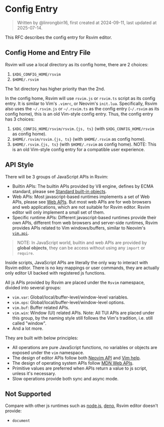 # Config Entry

> Written by @linrongbin16, first created at 2024-09-11, last updated at 2025-07-14.

This RFC describes the config entry for Rsvim editor.

## Config Home and Entry File

Rsvim will use a local directory as its config home, there are 2 choices:

1. `$XDG_CONFIG_HOME/rsvim`
2. `$HOME/.rsvim`

The 1st directory has higher priority than the 2nd.

In the config home, Rsvim will use `rsvim.js` or `rsvim.ts` script as its config entry. It is similar to Vim's `.vimrc`, or Neovim's `init.lua`. Specifically, Rsvim also uses the `~/.rsvim.js` or `~/.rsvim.ts` as the config entry (`~/.rsvim` as its config home), this is an old Vim-style config entry. Thus, the config entry has 3 choices:

1. `$XDG_CONFIG_HOME/rsvim/rsvim.{js, ts}` (with `$XDG_CONFIG_HOME/rsvim` as config home).
2. `$HOME/.rsvim/rsvim.{js, ts}` (with `$HOME/.rsvim` as config home).
3. `$HOME/.rsvim.{js, ts}` (with `$HOME/.rsvim` as config home). NOTE: This is an old Vim-style config entry for a compatible user experience.

## API Style

There will be 3 groups of JavaScript APIs in Rsvim:

- Builtin APIs: The builtin APIs provided by V8 engine, defines by ECMA standard, please see [Standard built-in objects](https://developer.mozilla.org/en-US/docs/Web/JavaScript/Reference/Global_Objects).
- Web APIs: Most javascript-based runtimes implements a set of Web APIs, please see [Web APIs](https://developer.mozilla.org/en-US/docs/Web/API). But most web APIs are for web browsers and web applications, which are not suitable for Rsvim editor. Rsvim editor will only implement a small set of them.
- Specific runtime APIs: Different javascript-based runtimes provide their own APIs, different from web browsers and server-side runtimes, Rsvim provides APIs related to Vim windows/buffers, similar to Neovim's [`vim.api`](https://neovim.io/doc/user/api.html).

> NOTE: In JavaScript world, builtin and web APIs are provided by **global objects**, they can be access without using any `import` or `require`.

Inside scripts, JavaScript APIs are literally the only way to interact with Rsvim editor. There is no key mappings or user commands, they are actually only editor UI backed with registered js functions.

All js APIs provided by Rsvim are placed under the `Rsvim` namespace, divided into several groups:

- `vim.var`: Global/local/buffer-level/window-level variables.
- `vim.ops`: Global/local/buffer-level/window-level options.
- `vim.buf`: Buffer related APIs.
- `vim.win`: Window (UI) related APIs. Note: All TUI APIs are placed under this group, by the naming style still follows the Vim's tradition, i.e. still called "window".
- And a lot more.

They are built with below principles:

- All operations are pure JavaScript functions, no variables or objects are exposed under the `vim` namespace.
- The design of editor APIs follow both [Neovim API](https://neovim.io/doc/user/api.html) and [Vim help](https://vimhelp.org/).
- The design of operating system APIs follow [MDN Web APIs](https://developer.mozilla.org/en-US/docs/Web/API).
- Primitive values are preferred when APIs return a value to js script, unless it's necessary.
- Slow operations provide both sync and async mode.

## Not Supported

Compare with other js runtimes such as [node.js](https://nodejs.org/), [deno](https://deno.com/), Rsvim editor doesn't provide:

- `document`
